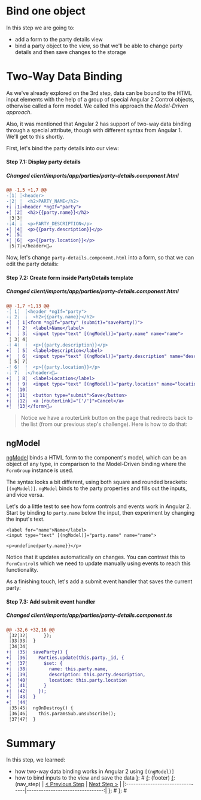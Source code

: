 [__prod__]: #
[{]: <region> (header)

[}]: #
[{]: <region> (body)
# Bind one object

In this step we are going to:

- add a form to the party details view
- bind a party object to the view, so that we'll be able to change party details and
then save changes to the storage

# Two-Way Data Binding

As we've already explored on the 3rd step, data can be bound to the HTML input elements
with the help of a group of special Angular 2 Control objects, otherwise called a form model.
We called this approach the _Model-Driven approach_.

Also, it was mentioned that Angular 2 has support of two-way data binding
through a special attribute, though with different syntax from Angular 1. We'll get to this shortly.

First, let's bind the party details into our view:

[{]: <helper> (diff_step 7.1)
#### Step 7.1: Display party details

##### Changed client/imports/app/parties/party-details.component.html
```diff
@@ -1,5 +1,7 @@
-┊1┊ ┊<header>
-┊2┊ ┊  <h2>PARTY_NAME</h2>
+┊ ┊1┊<header *ngIf="party">
+┊ ┊2┊  <h2>{{party.name}}</h2>
 ┊3┊3┊
-┊4┊ ┊  <p>PARTY_DESCRIPTION</p>
+┊ ┊4┊  <p>{{party.description}}</p>
+┊ ┊5┊
+┊ ┊6┊  <p>{{party.location}}</p>
 ┊5┊7┊</header>🚫↵
```
[}]: #

Now, let's change `party-details.component.html` into a form, so that we can edit the party details:

[{]: <helper> (diff_step 7.2)
#### Step 7.2: Create form inside PartyDetails template

##### Changed client/imports/app/parties/party-details.component.html
```diff
@@ -1,7 +1,13 @@
-┊ 1┊  ┊<header *ngIf="party">
-┊ 2┊  ┊  <h2>{{party.name}}</h2>
+┊  ┊ 1┊<form *ngIf="party" (submit)="saveParty()">
+┊  ┊ 2┊  <label>Name</label>
+┊  ┊ 3┊  <input type="text" [(ngModel)]="party.name" name="name">
 ┊ 3┊ 4┊
-┊ 4┊  ┊  <p>{{party.description}}</p>
+┊  ┊ 5┊  <label>Description</label>
+┊  ┊ 6┊  <input type="text" [(ngModel)]="party.description" name="description">
 ┊ 5┊ 7┊
-┊ 6┊  ┊  <p>{{party.location}}</p>
-┊ 7┊  ┊</header>🚫↵
+┊  ┊ 8┊  <label>Location</label>
+┊  ┊ 9┊  <input type="text" [(ngModel)]="party.location" name="location">
+┊  ┊10┊
+┊  ┊11┊  <button type="submit">Save</button>
+┊  ┊12┊  <a [routerLink]="['/']">Cancel</a>
+┊  ┊13┊</form>🚫↵
```
[}]: #

> Notice we have a routerLink button on the page that redirects back to the list (from our previous step's challenge). Here is how to do that:

## ngModel

[ngModel](https://angular.io/docs/js/latest/api/common/NgModel-directive.html) binds a HTML form to the component's model, which can be an object of any type, in comparison to
the Model-Driven binding where the `FormGroup` instance is used.

The syntax looks a bit different, using both square and rounded brackets: `[(ngModel)]`. `ngModel` binds to the party properties and fills out the inputs, and vice versa.

Let's do a little test to see how form controls and events work in Angular 2. Start by binding to `party.name` below the input, then experiment by changing the input's text.

    <label for="name">Name</label>
    <input type="text" [(ngModel)]="party.name" name="name">

    <p>undefinedparty.name}}</p>

Notice that it updates automatically on changes. You can contrast this to `FormControl`s which we need to update manually using events to reach this functionality.

As a finishing touch, let's add a submit event handler that saves the current party:

[{]: <helper> (diff_step 7.3)
#### Step 7.3: Add submit event handler

##### Changed client/imports/app/parties/party-details.component.ts
```diff
@@ -32,6 +32,16 @@
 ┊32┊32┊      });
 ┊33┊33┊  }
 ┊34┊34┊
+┊  ┊35┊  saveParty() {
+┊  ┊36┊    Parties.update(this.party._id, {
+┊  ┊37┊      $set: {
+┊  ┊38┊        name: this.party.name,
+┊  ┊39┊        description: this.party.description,
+┊  ┊40┊        location: this.party.location
+┊  ┊41┊      }
+┊  ┊42┊    });
+┊  ┊43┊  }
+┊  ┊44┊
 ┊35┊45┊  ngOnDestroy() {
 ┊36┊46┊    this.paramsSub.unsubscribe();
 ┊37┊47┊  }
```
[}]: #

# Summary

In this step, we learned:

- how two-way data binding works in Angular 2 using `[(ngModel)]`
- how to bind inputs to the view and save the data
[}]: #
[{]: <region> (footer)
[{]: <helper> (nav_step)
| [< Previous Step](step6.md) | [Next Step >](step8.md) |
|:--------------------------------|--------------------------------:|
[}]: #
[}]: #